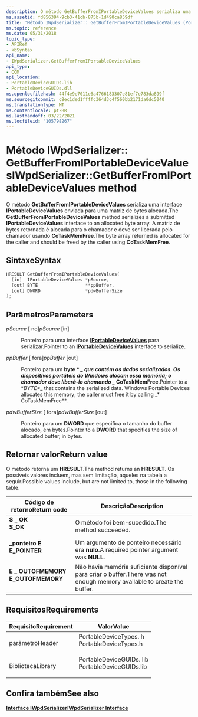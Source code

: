 ```yaml
---
description: O método GetBufferFromIPortableDeviceValues serializa uma interface IPortableDeviceValues enviada para uma matriz de bytes alocada. A matriz de bytes retornada é alocada para o chamador e deve ser liberada pelo chamador usando CoTaskMemFree.
ms.assetid: fd856394-9cb3-41cb-875b-1d490ca859df
title: 'Método IWpdSerializer:: GetBufferFromIPortableDeviceValues (PortableDeviceTypes. h)'
ms.topic: reference
ms.date: 05/31/2018
topic_type:
- APIRef
- kbSyntax
api_name:
- IWpdSerializer.GetBufferFromIPortableDeviceValues
api_type:
- COM
api_location:
- PortableDeviceGUIDs.lib
- PortableDeviceGUIDs.dll
ms.openlocfilehash: 44f4e9e7011e6a4766183307e81ef7e783da899f
ms.sourcegitcommit: c8ec1ded1ffffc364d3c4f560bb2171da0dc5040
ms.translationtype: MT
ms.contentlocale: pt-BR
ms.lasthandoff: 03/22/2021
ms.locfileid: "105798267"
---
```

# <a name="iwpdserializergetbufferfromiportabledevicevalues-method"></a><span data-ttu-id="345ab-104">Método IWpdSerializer:: GetBufferFromIPortableDeviceValues</span><span class="sxs-lookup"><span data-stu-id="345ab-104">IWpdSerializer::GetBufferFromIPortableDeviceValues method</span></span>

<span data-ttu-id="345ab-105">O método **GetBufferFromIPortableDeviceValues** serializa uma interface **IPortableDeviceValues** enviada para uma matriz de bytes alocada.</span><span class="sxs-lookup"><span data-stu-id="345ab-105">The **GetBufferFromIPortableDeviceValues** method serializes a submitted **IPortableDeviceValues** interface to an allocated byte array.</span></span> <span data-ttu-id="345ab-106">A matriz de bytes retornada é alocada para o chamador e deve ser liberada pelo chamador usando **CoTaskMemFree**.</span><span class="sxs-lookup"><span data-stu-id="345ab-106">The byte array returned is allocated for the caller and should be freed by the caller using **CoTaskMemFree**.</span></span>

## <a name="syntax"></a><span data-ttu-id="345ab-107">Sintaxe</span><span class="sxs-lookup"><span data-stu-id="345ab-107">Syntax</span></span>


```C++
HRESULT GetBufferFromIPortableDeviceValues(
  [in]  IPortableDeviceValues *pSource,
  [out] BYTE                  **ppBuffer,
  [out] DWORD                 *pdwBufferSize
);
```



## <a name="parameters"></a><span data-ttu-id="345ab-108">Parâmetros</span><span class="sxs-lookup"><span data-stu-id="345ab-108">Parameters</span></span>

<dl> <dt>

<span data-ttu-id="345ab-109">*pSource* \[ no\]</span><span class="sxs-lookup"><span data-stu-id="345ab-109">*pSource* \[in\]</span></span>
</dt> <dd>

<span data-ttu-id="345ab-110">Ponteiro para uma interface [**IPortableDeviceValues**](iportabledevicevalues.md) para serializar.</span><span class="sxs-lookup"><span data-stu-id="345ab-110">Pointer to an [**IPortableDeviceValues**](iportabledevicevalues.md) interface to serialize.</span></span>

</dd> <dt>

<span data-ttu-id="345ab-111">*ppBuffer* \[ fora\]</span><span class="sxs-lookup"><span data-stu-id="345ab-111">*ppBuffer* \[out\]</span></span>
</dt> <dd>

<span data-ttu-id="345ab-112">Ponteiro para um **byte \* *_ que contém os dados serializados. Os dispositivos portáteis do Windows alocam essa memória; o chamador deve liberá-lo chamando _* CoTaskMemFree**.</span><span class="sxs-lookup"><span data-stu-id="345ab-112">Pointer to a \**BYTE\**_ that contains the serialized data. Windows Portable Devices allocates this memory; the caller must free it by calling _\* CoTaskMemFree\*\*.</span></span>

</dd> <dt>

<span data-ttu-id="345ab-113">*pdwBufferSize* \[ fora\]</span><span class="sxs-lookup"><span data-stu-id="345ab-113">*pdwBufferSize* \[out\]</span></span>
</dt> <dd>

<span data-ttu-id="345ab-114">Ponteiro para um **DWORD** que especifica o tamanho do buffer alocado, em bytes.</span><span class="sxs-lookup"><span data-stu-id="345ab-114">Pointer to a **DWORD** that specifies the size of allocated buffer, in bytes.</span></span>

</dd> </dl>

## <a name="return-value"></a><span data-ttu-id="345ab-115">Retornar valor</span><span class="sxs-lookup"><span data-stu-id="345ab-115">Return value</span></span>

<span data-ttu-id="345ab-116">O método retorna um **HRESULT**.</span><span class="sxs-lookup"><span data-stu-id="345ab-116">The method returns an **HRESULT**.</span></span> <span data-ttu-id="345ab-117">Os possíveis valores incluem, mas sem limitação, aqueles na tabela a seguir.</span><span class="sxs-lookup"><span data-stu-id="345ab-117">Possible values include, but are not limited to, those in the following table.</span></span>



| <span data-ttu-id="345ab-118">Código de retorno</span><span class="sxs-lookup"><span data-stu-id="345ab-118">Return code</span></span>                                                                                   | <span data-ttu-id="345ab-119">Descrição</span><span class="sxs-lookup"><span data-stu-id="345ab-119">Description</span></span>                                                            |
|-----------------------------------------------------------------------------------------------|------------------------------------------------------------------------|
| <dl> <span data-ttu-id="345ab-120"><dt>**S \_ OK**</dt></span><span class="sxs-lookup"><span data-stu-id="345ab-120"><dt>**S\_OK**</dt></span></span> </dl>          | <span data-ttu-id="345ab-121">O método foi bem-sucedido.</span><span class="sxs-lookup"><span data-stu-id="345ab-121">The method succeeded.</span></span><br/>                                       |
| <dl> <span data-ttu-id="345ab-122"><dt>**\_ponteiro E**</dt></span><span class="sxs-lookup"><span data-stu-id="345ab-122"><dt>**E\_POINTER**</dt></span></span> </dl>     | <span data-ttu-id="345ab-123">Um argumento de ponteiro necessário era **nulo**.</span><span class="sxs-lookup"><span data-stu-id="345ab-123">A required pointer argument was **NULL**.</span></span><br/>                   |
| <dl> <span data-ttu-id="345ab-124"><dt>**E \_ OUTOFMEMORY**</dt></span><span class="sxs-lookup"><span data-stu-id="345ab-124"><dt>**E\_OUTOFMEMORY**</dt></span></span> </dl> | <span data-ttu-id="345ab-125">Não havia memória suficiente disponível para criar o buffer.</span><span class="sxs-lookup"><span data-stu-id="345ab-125">There was not enough memory available to create the buffer.</span></span><br/> |



 

## <a name="requirements"></a><span data-ttu-id="345ab-126">Requisitos</span><span class="sxs-lookup"><span data-stu-id="345ab-126">Requirements</span></span>



| <span data-ttu-id="345ab-127">Requisito</span><span class="sxs-lookup"><span data-stu-id="345ab-127">Requirement</span></span> | <span data-ttu-id="345ab-128">Valor</span><span class="sxs-lookup"><span data-stu-id="345ab-128">Value</span></span> |
|--------------------|----------------------------------------------------------------------------------------------------|
| <span data-ttu-id="345ab-129">parâmetro</span><span class="sxs-lookup"><span data-stu-id="345ab-129">Header</span></span><br/>  | <dl> <span data-ttu-id="345ab-130"><dt>PortableDeviceTypes. h</dt></span><span class="sxs-lookup"><span data-stu-id="345ab-130"><dt>PortableDeviceTypes.h</dt></span></span> </dl>   |
| <span data-ttu-id="345ab-131">Biblioteca</span><span class="sxs-lookup"><span data-stu-id="345ab-131">Library</span></span><br/> | <dl> <span data-ttu-id="345ab-132"><dt>PortableDeviceGUIDs. lib</dt></span><span class="sxs-lookup"><span data-stu-id="345ab-132"><dt>PortableDeviceGUIDs.lib</dt></span></span> </dl> |



## <a name="see-also"></a><span data-ttu-id="345ab-133">Confira também</span><span class="sxs-lookup"><span data-stu-id="345ab-133">See also</span></span>

<dl> <dt>

[<span data-ttu-id="345ab-134">**Interface IWpdSerializer**</span><span class="sxs-lookup"><span data-stu-id="345ab-134">**IWpdSerializer Interface**</span></span>](iwpdserializer.md)
</dt> </dl>

 

 




